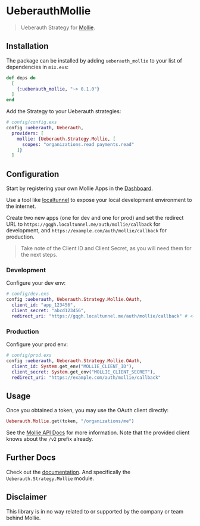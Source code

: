 # UeberauthMollie

> Ueberauth Strategy for [Mollie](https://www.mollie.com/).

## Installation

The package can be installed by adding `ueberauth_mollie` to your list of dependencies in `mix.exs`:

```elixir
def deps do
  [
    {:ueberauth_mollie, "~> 0.1.0"}
  ]
end
```

Add the Strategy to your Ueberauth strategies:

```elixir
# config/config.exs
config :ueberauth, Ueberauth,
  providers: [
    mollie: {Ueberauth.Strategy.Mollie, [
      scopes: "organizations.read payments.read"
    ]}
  ]
```

## Configuration

Start by registering your own Mollie Apps in the [Dashboard](https://www.mollie.com/dashboard/developers/applications).

Use a tool like [localtunnel](https://theboroer.github.io/localtunnel-www/) to expose your local development environment to the internet.

Create two new apps (one for dev and one for prod) and set the redirect URL to `https://gqgh.localtunnel.me/auth/mollie/callback` for development, and `https://example.com/auth/mollie/callback` for production.

> Take note of the Client ID and Client Secret, as you will need them for the next steps.

### Development

Configure your dev env:

```elixir
# config/dev.exs
config :ueberauth, Ueberauth.Strategy.Mollie.OAuth,
  client_id: "app_123456",
  client_secret: "abcd123456",
  redirect_uri: "https://gqgh.localtunnel.me/auth/mollie/callback" # <-- note that Mollie needs HTTPS for a callback URL scheme, even in test apps.
```

### Production

Configure your prod env:

```elixir
# config/prod.exs
config :ueberauth, Ueberauth.Strategy.Mollie.OAuth,
  client_id: System.get_env("MOLLIE_CLIENT_ID"),
  client_secret: System.get_env("MOLLIE_CLIENT_SECRET"),
  redirect_uri: "https://example.com/auth/mollie/callback"
```

## Usage

Once you obtained a token, you may use the OAuth client directly:

```elixir
Ueberauth.Mollie.get(token, "/organizations/me")
```

See the [Mollie API Docs](https://docs.mollie.com/index) for more information. Note that the provided client knows about the `/v2` prefix already.

## Further Docs

Check out the [documentation](https://hexdocs.pm/ueberauth_mollie). And specifically the `Ueberauth.Strategy.Mollie` module.

## Disclaimer

This library is in no way related to or supported by the company or team behind Mollie.
